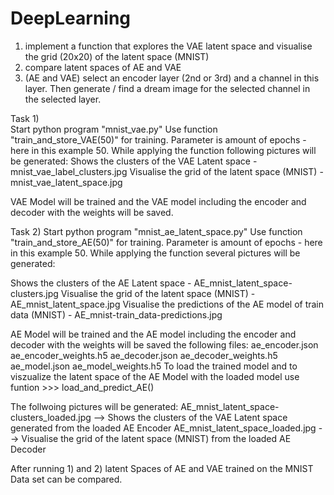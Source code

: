 # DeepLearning

1. implement a function that explores the VAE latent space and visualise the grid (20x20) of the latent space (MNIST)
2. compare latent spaces of AE and VAE
3. (AE and VAE) select an encoder layer (2nd or 3rd) and a channel in this layer. Then generate / find a dream image for the selected channel in the selected layer.


Task 1) 	
Start python program "mnist_vae.py" 
Use function "train_and_store_VAE(50)" for training. Parameter is amount of epochs - here in this example 50. 
While applying the function following pictures will be generated:
	Shows the clusters of the VAE Latent space - mnist_vae_label_clusters.jpg
	Visualise the grid of the latent space (MNIST) - mnist_vae_latent_space.jpg
	
VAE Model will be trained and the VAE model including the encoder and decoder with the weights will be saved.
	
	
Task 2) 
Start python program "mnist_ae_latent_space.py" 
Use function "train_and_store_AE(50)" for training. Parameter is amount of epochs - here in this example 50. While applying the function several pictures will be generated:

Shows the clusters of the AE Latent space - AE_mnist_latent_space-clusters.jpg
Visualise the grid of the latent space (MNIST) - AE_mnist_latent_space.jpg
Visualise the predictions of the AE model of train data (MNIST) - AE_mnist-train_data-predictions.jpg

AE Model will be trained and the AE model including the encoder and decoder with the weights will be saved the following files:
	ae_encoder.json
	ae_encoder_weights.h5
	ae_decoder.json
	ae_decoder_weights.h5
	ae_model.json
	ae_model_weights.h5
To load the trained model and to viszualize the latent space of the AE Model with the loaded model use funtion >>> load_and_predict_AE()

The follwoing pictures will be generated:
	AE_mnist_latent_space-clusters_loaded.jpg --> Shows the clusters of the VAE Latent space generated from the loaded AE Encoder
	AE_mnist_latent_space_loaded.jpg --> Visualise the grid of the latent space (MNIST) from the loaded AE Decoder
  
After running 1) and 2) latent Spaces of AE and VAE trained on the MNIST Data set can be compared. 
